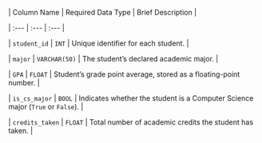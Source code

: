 | Column Name | Required Data Type | Brief Description |

| :--- | :--- | :--- |

| `student_id` | `INT` | Unique identifier for each student. |

| `major` | `VARCHAR(50)` | The student’s declared academic major. |

| `GPA` | `FLOAT` | Student’s grade point average, stored as a floating-point number. |

| `is_cs_major` | `BOOL` | Indicates whether the student is a Computer Science major (`True` or `False`). |

| `credits_taken` | `FLOAT` | Total number of academic credits the student has taken. |